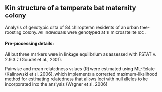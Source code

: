 ## Kin structure of a temperate bat maternity colony

Analysis of genotypic data of 84 chiropteran residents of an urban tree-roosting colony.
All individuals were genotyped at 11 microsatelite loci. 

#### Pre-processing details:

All but three markers were in linkage equilibrium as assessed with FSTAT v. 2.9.3.2 (Goudet et al., 2001).

Pairwise and mean relatedness values (R) were estimated using ML-Relate (Kalinowski et al. 2006), which implements a 
corrected maximum-likelihood method for estimating relatedness that allows loci with null alleles 
to be incorporated into the analysis (Wagner et al. 2006).

